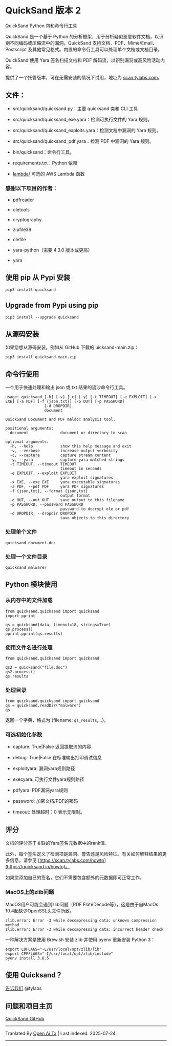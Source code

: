 # QuickSand 版本 2

QuickSand Python 包和命令行工具

QuickSand 是一个基于 Python 的分析框架，用于分析疑似恶意软件文档，以识别不同编码或压缩流中的漏洞。QuickSand 支持文档、PDF、Mime/Email、Postscript 及其他常见格式。内置的命令行工具可以处理单个文档或文档目录。

QuickSand 使用 Yara 签名扫描文档和 PDF 解码流，以识别漏洞或高风险活动内容。

提供了一个托管版本，可在无需安装的情况下试用，地址为 [scan.tylabs.com](https://scan.tylabs.com/)。


## 文件：

- src/quicksand/quicksand.py：主要 quicksand 类和 CLI 工具

- src/quicksand/quicksand_exe.yara：检测可执行文件的 Yara 规则。

- src/quicksand/quicksand_exploits.yara：检测文档中漏洞的 Yara 规则。

- src/quicksand/quicksand_pdf.yara：检测 PDF 中漏洞的 Yara 规则。

- bin/quicksand：命令行工具。

- requirements.txt：Python 依赖

- [lambda/](https://raw.githubusercontent.com/tylabs/quicksand/main/lambda/README.md) 可选的 AWS Lambda 函数


### 感谢以下项目的作者：

- pdfreader

- oletools

- cryptography

- zipfile38

- olefile

- yara-python（需要 4.3.0 版本或更高）

- yara


## 使用 pip 从 Pypi 安装

```
pip3 install quicksand
```


## Upgrade from Pypi using pip

```
pip3 install --upgrade quicksand
```

## 从源码安装

如果您想从源码安装，例如从 GitHub 下载的 uicksand-main.zip：

```
pip3 install quicksand-main.zip
```

## 命令行使用

一个用于快速处理和输出 json 或 txt 结果的流沙命令行工具。


```
usage: quicksand [-h] [-v] [-c] [-y] [-t TIMEOUT] [-e EXPLOIT] [-x EXE] [-a PDF] [-f {json,txt}] [-o OUT] [-p PASSWORD]
                 [-d DROPDIR]
                 document

QuickSand Document and PDF maldoc analysis tool.

positional arguments:
  document              document or directory to scan

optional arguments:
  -h, --help            show this help message and exit
  -v, --verbose         increase output verbosity
  -c, --capture         capture stream content
  -y, --yara            capture yara matched strings
  -t TIMEOUT, --timeout TIMEOUT
                        timeout in seconds
  -e EXPLOIT, --exploit EXPLOIT
                        yara exploit signatures
  -x EXE, --exe EXE     yara executable signatures
  -a PDF, --pdf PDF     yara PDF signatures
  -f {json,txt}, --format {json,txt}
                        output format
  -o OUT, --out OUT     save output to this filename
  -p PASSWORD, --password PASSWORD
                        password to decrypt ole or pdf
  -d DROPDIR, --dropdir DROPDIR
                        save objects to this directory

```

### 处理单个文件

```
quicksand document.doc
```

### 处理一个文件目录

```
quicksand malware/
```

## Python 模块使用


### 从内存中的文件加载

```
from quicksand.quicksand import quicksand
import pprint

qs = quicksand(data, timeout=18, strings=True)
qs.process()
pprint.pprint(qs.results)
```

### 使用文件名进行处理

```
from quicksand.quicksand import quicksand

qs2 = quicksand("file.doc")
qs2.process()
qs.results
```

### 处理目录

```
from quicksand.quicksand import quicksand
qs = quicksand.readDir("malware")
qs
```
返回一个字典，格式为 {filename: `qs_results`,...}。


### 可选初始化参数

- capture: True|False 返回提取流的内容

- debug: True|False 在标准输出打印调试信息

- exploityara: 漏洞yara规则路径

- execyara: 可执行文件yara规则路径

- pdfyara: PDF漏洞yara规则

- password: 加密文档/PDF的密码

- timeout: 处理超时：0 表示无限制。


## 评分

文档的评分基于关联的Yara签名元数据中的rank值。

此外，每个签名定义了检测项是漏洞、警告还是风险特征。有关如何解释结果的更多信息，请参见 [https://scan.tylabs.com/howto](https://quicksand.io/howto)。

如果您添加自己的签名，它们不需要包含额外的元数据即可正常工作。

### MacOS上的zlib问题

MacOS用户可能会遇到zlib问题（PDF FlateDecode等），这是由于自MacOs 10.4起缺少OpenSSL头文件所致。


```
zlib.error: Error -3 while decompressing data: unknown compression method
zlib.error: Error -3 while decompressing data: incorrect header check
```
一种解决方案是使用 Brew.sh 安装 zlib 并使用 pyenv 重新安装 Python 3：


```
export LDFLAGS="-L/usr/local/opt/zlib/lib"
export CPPFLAGS="-I/usr/local/opt/zlib/include"
pyenv install 3.8.5
```

## 使用 Quicksand？

[告诉我们](https://tylabs.com) @tylabs


## 问题和项目主页

[QuickSand GitHub](https://github.com/tylabs/quicksand/)


---

Tranlated By [Open Ai Tx](https://github.com/OpenAiTx/OpenAiTx) | Last indexed: 2025-07-24

---